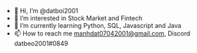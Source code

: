 - 👋 Hi, I’m @datboi2001
- 👀 I’m interested in Stock Market and Fintech  
- 🌱 I’m currently learning Python, SQL, Javascript and Java
- 📫 How to reach me manhdat07042001@gmail.com, Discord datbeo2001#0849

<!---
datboi2001/datboi2001 is a ✨ special ✨ repository because its `README.md` (this file) appears on your GitHub profile.
You can click the Preview link to take a look at your changes.
--->
